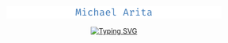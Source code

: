 <p align="center">
  <a href="https://github.com/MichaelArita">
    <img src="./githubHeader.png">
  </a>
</p>

<p align="center">
  <a href="https://git.io/typing-svg"><img src="https://readme-typing-svg.demolab.com?font=Fira+Code&pause=1000&color=3E7AB8&center=true&width=435&lines=Full-stack+software+engineer" alt="Typing SVG" /></a>
</p>

<!--
**MichaelArita/MichaelArita** is a ✨ _special_ ✨ repository because its `README.md` (this file) appears on your GitHub profile.

Here are some ideas to get you started:

- 🔭 I’m currently working on ...
- 🌱 I’m currently learning ...
- 👯 I’m looking to collaborate on ...
- 🤔 I’m looking for help with ...
- 💬 Ask me about ...
- 📫 How to reach me: ...
- 😄 Pronouns: ...
- ⚡ Fun fact: ...
-->
